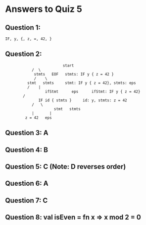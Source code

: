 # Answers to Quiz 5

## Question 1:
    IF, y, {, z, =, 42, }

## Question 2:
                              start
				/  \
			     stmts   EOF   stmts: IF y { z = 42 }
			     /    \
			  stmt   stmts     stmt: IF y { z = 42}, stmts: eps
			  /	   |
                      ifStmt	  eps	   ifStmt: IF y { z = 42}
			/
                   IF id { stmts }	   id: y, stmts: z = 42
 			    /   \
                          stmt   stmts
			    |	    |
			 z = 42   eps
  
## Question 3: A  

## Question 4: B  

## Question 5: C (Note: D reverses order)  

## Question 6: A  

## Question 7: C  

## Question 8: val isEven = fn x => x mod 2 = 0  